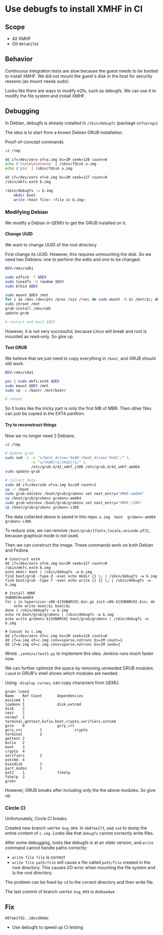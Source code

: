 # Use debugfs to install XMHF in CI

## Scope
* All XMHF
* Git `007ab17d2`

## Behavior

Continuous integration tests are slow because the guest needs to be booted to
install XMHF. We did not mount the guest's disk in the host for security
reasons (as mount needs sudo).

Looks like there are ways to modify e2fs, such as debugfs. We can use it to
modify the file system and install XMHF.

## Debugging

In Debian, debugfs is already installed in `/sbin/debugfs` (package `e2fsprogs`)

The idea is to start from a known Debian GRUB installation.

Proof-of-concept commands
```sh
cd /tmp

dd if=/dev/zero of=a.img bs=1M seek=128 count=0
echo $'n\n\n\n\n\nw\n' | /sbin/fdisk a.img
echo $'p\n' | /sbin/fdisk a.img

dd if=/dev/zero of=b.img bs=1M seek=127 count=0
/sbin/mkfs.ext4 b.img

/sbin/debugfs -w b.img
	mkdir boot
	write <host file> <file in b.img>
```

### Modifying Debian

We modify a Debian in QEMU to get the GRUB installed on it.

#### Change UUID

We want to change UUID of the root directory

First change its UUID. However, this requires unmounting the disk. So we need
two Debians: one to perform the edits and one to be changed.

```sh
DEV=/dev/sdb1

sudo e2fsck -f $DEV
sudo tune2fs -U random $DEV
sudo blkid $DEV

sudo mount $DEV /mnt
for i in /dev /dev/pts /proc /sys /run; do sudo mount -B $i /mnt/$i; done
sudo chroot /mnt
grub-install /dev/sdb
update-grub

# restart and boot $DEV
```

However, it is not very successful, because Linux will break and root is
mounted as read-only. So give up.

#### Test GRUB

We believe that we just need to copy everything in `/boot`, and GRUB should
still work.

```sh
DEV=/dev/sda1

yes | sudo mkfs.ext4 $DEV
sudo mount $DEV /mnt
sudo cp -a /boot/ /mnt/boot/

# reboot
```

So it looks like the tricky part is only the first MB of MBR. Then other files
can just be copied in the EXT4 partition.

#### Try to reconstruct things

Now we no longer need 2 Debians.

```sh
cd /tmp

# Update grub
sudo sed -i -e "s/boot_drive='0x80'/boot_drive='0x81'/" \
			-e "s/(hd0)+1/(hd1)+1/" \
			/etc/grub.d/42_xmhf_i386 /etc/grub.d/43_xmhf_amd64
sudo update-grub

# Collect data
sudo dd if=/dev/sda of=a.img bs=1M count=1
cp -r /boot .
sudo grub-editenv /boot/grub/grubenv set next_entry="XMHF-amd64"
cp /boot/grub/grubenv grubenv-amd64
sudo grub-editenv /boot/grub/grubenv set next_entry="XMHF-i386"
cp /boot/grub/grubenv grubenv-i386
```

The data collected above is saved in this repo:
`a.img  boot  grubenv-amd64  grubenv-i386`

To reduce size, we can remove `/boot/grub/{fonts,locale,unicode.pf2}`, because
graphical mode is not used.

Then we can construct the image. These commands work on both Debian and Fedora.

```
# Construct ext4
dd if=/dev/zero of=b.img bs=1M seek=127 count=0
/sbin/mkfs.ext4 b.img
echo mkdir boot | /sbin/debugfs -w b.img
find boot/grub -type d -exec echo mkdir {} \; | /sbin/debugfs -w b.img
find boot/grub -type f -exec echo write {} {} \; | /sbin/debugfs -w b.img

# Install XMHF
SUBARCH=amd64
for i in hypervisor-x86-${SUBARCH}.bin.gz init-x86-${SUBARCH}.bin; do
    echo write boot/$i boot/$i
done | /sbin/debugfs -w b.img
echo rm boot/grub/grubenv | /sbin/debugfs -w b.img
echo write grubenv-${SUBARCH} boot/grub/grubenv | /sbin/debugfs -w b.img

# Concat to c.img
dd if=/dev/zero of=c.img bs=1M seek=128 count=0
dd if=a.img of=c.img conv=sparse,notrunc bs=1M count=1 
dd if=b.img of=c.img conv=sparse,notrunc bs=1M seek=1
```

Wrote `.jenkins/test3.py` to implement this idea. Jenkins runs much faster now.

We can further optimize the space by removing unneeded GRUB modules. `lsmod`
in GRUB's shell shows which modules are needed.

Using `-display curses`, can copy characters from QEMU.

```
grub> lsmod
Name    Ref Count       Dependencies
minicmd 1
loadenv 1               disk,extcmd
disk    2
test    1
normal  1               terminal,gettext,bufio,boot,crypto,verifiers,extcmd
gzio    0               gcry_crc
gcry_crc        1               crypto
terminal        2
gettext 2
bufio   2
boot    2
crypto  4
verifiers       2
extcmd  4
biosdisk        1
part_msdos      1
ext2    1               fshelp
fshelp  2
grub> 
```

However, GRUB breaks after including only the the above modules. So give up.

### Circle CI

Unfortunately, Circle CI breaks.

Created new branch `xmhf64-bug_069`. In `4b87ee173`, use `xxd` to dump the
entire content of `c.img`. Looks like that `debugfs` cannot correctly write
files.

After some debugging, looks like debugfs is at an older version, and `write`
command cannot handle paths correctly:
* `write file file` is correct
* `write file path/file` will cause a file called `path/file` created in the
  root directory. This causes I/O error when mounting the file system and ls
  the root directory.

The problem can be fixed by `cd` to the correct directory and then write file.

The last commit of branch `xmhf64-bug_069` is `db4bee8a4`.

## Fix

`007ab17d2..18ecd868e`
* Use debugfs to speed up CI testing

